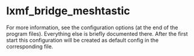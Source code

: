 # lxmf_bridge_meshtastic
For more information, see the configuration options (at the end of the program files). Everything else is briefly documented there. After the first start this configuration will be created as default config in the corresponding file.
